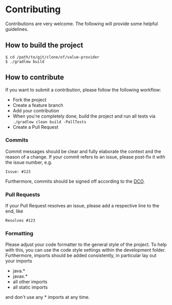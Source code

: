 # Contributing

Contributions are very welcome. The following will provide some helpful guidelines.

## How to build the project

```
$ cd /path/to/git/clone/of/value-provider
$ ./gradlew build
```

## How to contribute

If you want to submit a contribution, please follow the following workflow:

* Fork the project
* Create a feature branch
* Add your contribution
* When you're completely done, build the project and run all tests via `./gradlew clean build -PallTests`
* Create a Pull Request

### Commits

Commit messages should be clear and fully elaborate the context and the reason of a change. If your commit refers to an issue, please post-fix it with the issue number, e.g.

```
Issue: #123
```

Furthermore, commits should be signed off according to the [DCO](DCO).

### Pull Requests

If your Pull Request resolves an issue, please add a respective line to the end, like

```
Resolves #123
```

### Formatting

Please adjust your code formatter to the general style of the project. To help with this, you can use the code style settings within the development folder. Furthermore, imports should be added
consistently, in particular lay out your imports

* java.*
* javax.*
* all other imports
* all static imports

and don't use any * imports at any time.